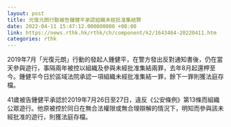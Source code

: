 ```yaml
---
layout: post
title: 光復元朗行動被告鍾健平承認組織未經批准集結罪
date: 2022-04-11 15:47:12.000000000 +08:00
link: https://news.rthk.hk/rthk/ch/component/k2/1643464-20220411.htm
categories: rthk
---
```


2019年7月「光復元朗」行動的發起人鍾健平，在警方發出反對通知書後，仍在當天參與遊行，事隔兩年被控以組織及參與未經批准集結兩罪，去年8月起還柙至今。鍾健平今日於區域法院承認一項組織未經批准集結一罪，餘下一罪則獲法庭存檔。

41歲被告鍾健平承認於2019年7月26日至27日，違反《公安條例》第13條而組織公眾遊行。他原被控於同日在無合法權限或無合理辯解的情況下，明知而參與該未經批准的遊行，則獲法庭存檔。
